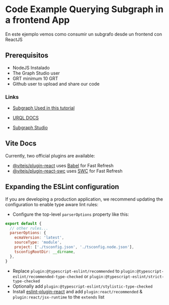 # Code Example Querying Subgraph in a frontend App

En este ejemplo vemos como consumir un subgrafo desde un frontend con ReactJS

## Prerequisitos

* NodeJS Instalado
* The Graph Studio user
* GRT minimum 10 GRT
* Github user to upload and share our code

### Links

* [Subgraph Used in this tutorial](https://thegraph.com/explorer/subgraphs/F7qb71hWab6SuRL5sf6LQLTpNahmqMsBnnweYHzLGUyG?v=0&view=Playground&chain=arbitrum-one)
* [URQL DOCS](https://commerce.nearform.com/open-source/urql/)

* [Subgraph Studio](https://thegraph.com/studio/)

## Vite Docs

Currently, two official plugins are available:

- [@vitejs/plugin-react](https://github.com/vitejs/vite-plugin-react/blob/main/packages/plugin-react/README.md) uses [Babel](https://babeljs.io/) for Fast Refresh
- [@vitejs/plugin-react-swc](https://github.com/vitejs/vite-plugin-react-swc) uses [SWC](https://swc.rs/) for Fast Refresh

## Expanding the ESLint configuration

If you are developing a production application, we recommend updating the configuration to enable type aware lint rules:

- Configure the top-level `parserOptions` property like this:

```js
export default {
  // other rules...
  parserOptions: {
    ecmaVersion: 'latest',
    sourceType: 'module',
    project: ['./tsconfig.json', './tsconfig.node.json'],
    tsconfigRootDir: __dirname,
  },
}
```

- Replace `plugin:@typescript-eslint/recommended` to `plugin:@typescript-eslint/recommended-type-checked` or `plugin:@typescript-eslint/strict-type-checked`
- Optionally add `plugin:@typescript-eslint/stylistic-type-checked`
- Install [eslint-plugin-react](https://github.com/jsx-eslint/eslint-plugin-react) and add `plugin:react/recommended` & `plugin:react/jsx-runtime` to the `extends` list
